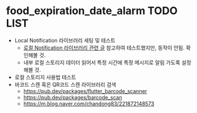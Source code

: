 # food_expiration_date_alarm TODO LIST

- Local Notification 라이브러리 세팅 및 테스트
    - [로컬 Notification 라이브러리 관련 글](https://medium.com/@riokim/flutter-%EC%97%90%EC%84%9C-notification-%EC%82%AC%EC%9A%A9%ED%95%98%EA%B8%B0-ddce8af82123) 참고하여 테스트했지만, 동작이 안됨. 확인해볼 것.
    - 내부 로컬 스토리지 데이터 읽어서 특정 시간에 특정 메시지로 알림 가도록 설정해볼 것.
- 로컬 스토리지 사용법 테스트
- 바코드 스캔 혹은 QR코드 스캔 라이브러리 검색
    - https://pub.dev/packages/flutter_barcode_scanner
    - https://pub.dev/packages/barcode_scan
    - https://m.blog.naver.com/chandong83/221872148573

